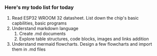 ### Here's my todo list for today

1. Read ESP32 WROOM 32 datasheet. List down the chip's basic capbilities, basic programs
2. Understand markdown language
   1. Create .md documents
   2. Explore table structures, code blocks, images and links addition
4. Understand mermaid flowcharts. Design a few flowcharts and import them in .md files
